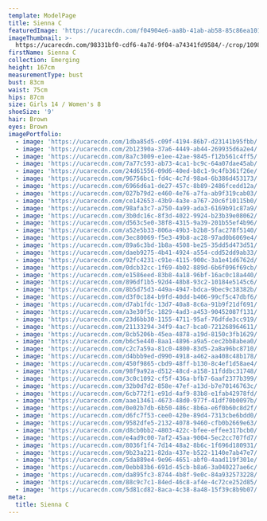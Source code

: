 ```yaml
---
template: ModelPage
title: Sienna C
featuredImage: 'https://ucarecdn.com/f04904e6-aa8b-41ab-ab58-85c86ea10156/'
imageThumbnail: >-
  https://ucarecdn.com/98331bf0-cdf6-4a7d-9f04-a74341fd9584/-/crop/1098x1509/299,114/-/preview/
firstName: Sienna C
collection: Emerging
height: 167cm
measurementType: bust
bust: 83cm
waist: 75cm
hips: 87cm
size: Girls 14 / Women's 8
shoeSize: '9'
hair: Brown
eyes: Brown
imagePortfolio:
  - image: 'https://ucarecdn.com/1dba85d5-c09f-4194-86b7-d23141b95fbb/'
  - image: 'https://ucarecdn.com/2b12390a-37a6-4449-ab44-269935d6a2e4/'
  - image: 'https://ucarecdn.com/8a7c3009-e1ee-42ae-9845-f12b561c4ff5/'
  - image: 'https://ucarecdn.com/7a77c593-ab73-4ca1-bc9c-64a07dae45ab/'
  - image: 'https://ucarecdn.com/24d61556-09d6-40ed-b8c1-9c4fb361f26e/'
  - image: 'https://ucarecdn.com/96756bc1-fd4c-4c7d-98a4-6b386d453173/'
  - image: 'https://ucarecdn.com/6966d6a1-de27-457c-8b89-2486fcedd12a/'
  - image: 'https://ucarecdn.com/027b79d2-e460-4e76-a7fa-ab9f319cab03/'
  - image: 'https://ucarecdn.com/ce142653-43b9-4a3e-a767-20c6f10115b0/'
  - image: 'https://ucarecdn.com/98afa3c7-a750-4a99-ada3-6169b91c87a9/'
  - image: 'https://ucarecdn.com/3b0dc16c-8f3d-4022-9924-b23b39e08062/'
  - image: 'https://ucarecdn.com/d563c5e0-38f8-4315-9a39-201b55ef4b96/'
  - image: 'https://ucarecdn.com/a52e5b33-806a-49b3-b2b8-5fac278f5140/'
  - image: 'https://ucarecdn.com/3ec80069-f5e3-49b8-ac28-97ad0b6069e4/'
  - image: 'https://ucarecdn.com/89a6c3bd-1b8a-4508-be25-35dd5d473d51/'
  - image: 'https://ucarecdn.com/daeb9275-4b41-4924-a554-cdd52dd9ab33/'
  - image: 'https://ucarecdn.com/92fc4231-c91e-4115-900c-3a1e41d6762d/'
  - image: 'https://ucarecdn.com/0dcb32cc-1f69-4b02-889d-6b6f096f69cb/'
  - image: 'https://ucarecdn.com/e1586eed-83b8-4a18-96bf-16ac0c18a440/'
  - image: 'https://ucarecdn.com/896df1b5-92d4-48b8-93c2-10184e5145c6/'
  - image: 'https://ucarecdn.com/8b5d75d3-449a-4947-bdca-9bec9c38382b/'
  - image: 'https://ucarecdn.com/d3f0c184-b9fd-40dd-b406-99cf5c47dbf6/'
  - image: 'https://ucarecdn.com/d7ab1fdc-13d7-40a8-8c6a-91b9f21df691/'
  - image: 'https://ucarecdn.com/a3e30f5c-1829-4ad3-a453-90452087f131/'
  - image: 'https://ucarecdn.com/23d6bb30-1155-4711-95af-76dfde3cc919/'
  - image: 'https://ucarecdn.com/21133294-34f9-4ac7-bca0-721268964611/'
  - image: 'https://ucarecdn.com/8cb5206b-45ea-4878-a19d-8150c3fb1629/'
  - image: 'https://ucarecdn.com/b6c5e440-8aa1-4896-a9a5-cec2bb8abea0/'
  - image: 'https://ucarecdn.com/c2c7a59a-81c0-4800-83d5-2a8a96bc8710/'
  - image: 'https://ucarecdn.com/d4bbb9ed-d990-4918-a462-aa408c48b178/'
  - image: 'https://ucarecdn.com/450f9865-cbd9-48ff-b130-8c4ef1d58ae4/'
  - image: 'https://ucarecdn.com/98f9a92a-d512-48cd-a158-11fddbc31748/'
  - image: 'https://ucarecdn.com/3c0c1092-cf5f-436a-bfb7-6aaf2377b399/'
  - image: 'https://ucarecdn.com/32b0d7d2-858e-47ef-a13d-b7e70146763c/'
  - image: 'https://ucarecdn.com/6cb772f1-e91d-4af9-83b8-e1fab42978fd/'
  - image: 'https://ucarecdn.com/aae13461-4673-48d0-977f-41df70b0097b/'
  - image: 'https://ucarecdn.com/0e02b7db-6b50-486c-8b6a-e6f0b60c8d2f/'
  - image: 'https://ucarecdn.com/d6fc7f53-cee0-420e-89d4-7313cbe6bdd0/'
  - image: 'https://ucarecdn.com/9582dfe5-2132-4078-9460-cfb0b2669e63/'
  - image: 'https://ucarecdn.com/d8cb0bb2-4803-422c-bfee-effee317bcb0/'
  - image: 'https://ucarecdn.com/e4ad9c00-7af2-45aa-9004-5ec2cc707fd7/'
  - image: 'https://ucarecdn.com/8036f1f4-7d14-48a2-8b6c-1f696d180931/'
  - image: 'https://ucarecdn.com/9b23a221-82da-437e-b522-1140e7ab47e7/'
  - image: 'https://ucarecdn.com/5da889e4-9e96-4651-abf0-4aad119f301e/'
  - image: 'https://ucarecdn.com/0ebb83b6-691d-45cb-b8a6-3a040227ae6c/'
  - image: 'https://ucarecdn.com/da895fc3-8744-4b8f-9e0c-84a932573228/'
  - image: 'https://ucarecdn.com/88c9c7c1-84ed-46c8-af4e-4c72ce252d85/'
  - image: 'https://ucarecdn.com/5d81cd82-8aca-4c38-8a48-15f39c8b9b07/'
meta:
  title: Sienna C
---
```


